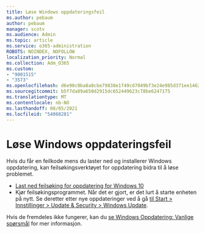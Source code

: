 ```yaml
---
title: Løse Windows oppdateringsfeil
ms.author: pebaum
author: pebaum
manager: scotv
ms.audience: Admin
ms.topic: article
ms.service: o365-administration
ROBOTS: NOINDEX, NOFOLLOW
localization_priority: Normal
ms.collection: Adm_O365
ms.custom:
- "9001515"
- "3573"
ms.openlocfilehash: d6e90c0ba8a8cbe79838e1f49cd7049bf3e24e985d371ee1462d50e47834cdac
ms.sourcegitcommit: b5f7da89a650d2915dc652449623c78be6247175
ms.translationtype: MT
ms.contentlocale: nb-NO
ms.lasthandoff: 08/05/2021
ms.locfileid: "54068281"
---
```

# <a name="fix-windows-update-errors"></a>Løse Windows oppdateringsfeil

Hvis du får en feilkode mens du laster ned  og installerer Windows oppdatering, kan feilsøkingsverktøyet for oppdatering bidra til å løse problemet.

- [Last ned feilsøking for oppdatering for Windows 10](https://support.microsoft.com/help/4027322/windows-update-troubleshooter)
- Kjør feilsøkingsprogrammet. Når det er gjort, er det lurt å starte enheten på nytt. Se deretter etter nye oppdateringer ved å gå [til Start > Innstillinger > Update & Security > Windows Update](ms-settings:windowsupdate).

Hvis de fremdeles ikke fungerer, kan du [se Windows Oppdatering: Vanlige spørsmål](https://support.microsoft.com/help/12373/windows-update-faq) for mer informasjon.
